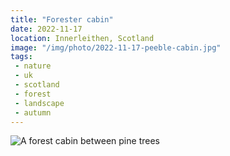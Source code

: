 ```yaml
---
title: "Forester cabin"
date: 2022-11-17
location: Innerleithen, Scotland
image: "/img/photo/2022-11-17-peeble-cabin.jpg"
tags:
 - nature
 - uk
 - scotland
 - forest
 - landscape
 - autumn
---
```


![A forest cabin between pine trees](/img/photo/2022-11-17-peeble-cabin.jpg)
